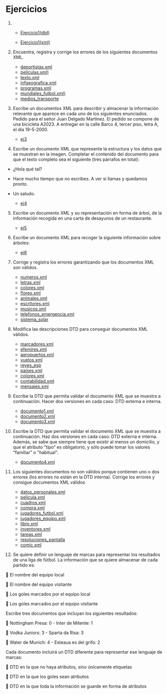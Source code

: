 # Ejercicios
1. - [Ejercicio1(dtd)](factura.dtd)

    - [Ejercicio1(xml)](factura.xml)
  


2. Encuentra, registra y corrige los errores de los siguientes documentos XML.
   -  [deportistas.xml](deportistas.xmll)
   - [peliculas.xml)](peliculas.xml)
   - [texto.xml](texto.xml)
   - [infgeografica.xml](infgeografica.xml)
   - [programas.xml](prgramas.xml)
   - [mundiales_futbol.xml)](mundiales_futbol.xml)
   - [medios_transporte](medios_transporte.xml)

3. Escribe un documentos XML para describir y almacenar la información relevante que aparece en cada uno de los siguientes enunciados.
Pedido para el señor Juan Delgado Martínez. El pedido se compone de una
bicicleta A2023. A entregar en la calle Barco 4, tercer piso, letra A, el día
19-5-2000.
   - [ej3](ej2.xml)

4. Escribe un documento XML que represente la estructura y los datos que se
muestran en la imagen. Completar el contenido del documento para que el texto completo sea el siguiente
(tres párrafos en total):
- ¿Hola qué tal?
- Hace mucho tiempo que no escribes. A ver si llamas y quedamos pronto.
- Un saludo.
  
  - [ej4](ej3.xml)
  
5. Escribe un documento XML y su representación en forma de árbol, de la
información recogida en una carta de desayunos de un restaurante.
   - [ej5](ej4.xml)

6. Escribe un documento XML para recoger la siguiente información sobre árboles: 
   - [ej6](ej5.xml)

7. Corrige y registra los errores garantizando que los documentos XML son válidos.
   - [numeros.xml](numeros.xml)
   - [letras.xml](letras.xml)
   - [colores.xml](colores.xml)
   - [flores.xml](flores.xml)
   - [animales.xml](animales.xml)
   - [escritores.xml](escritores.xml)
   - [musicos.xml](musicos.xml)
   - [telefonos_emergencia.xml](telefonos_emegercia.xml)
   - [sistema_solar](sistema_solar.xml)

8. Modifica las descripciones DTD para conseguir documentos XML válidos.
   - [marcadores.xml](marcadores.xml)
   - [efemires.xml](efemiredes.xml)
   - [aeropuertos.xml](aeropuertos.xml)
   - [vuelos.xml](vuelos.xml)
   - [reyes_esp](reyes_esp.xml)
   - [paises.xml](paises.xml)
   - [colores.xml](colores2.xml)
   - [contabilidad.xml](contabilidad.xml)
   - [mensajes.xml](mensajes.xml)

9. Escribe la DTD que permita validar el documento XML que se muestra a continuación. Hacer dos versiones en cada caso: DTD externa e interna.
    
   - [documento1.xml](documento1.xml)
   - [documento2.xml](documento2.xml)
   - [documento3.xml](documento3.xml)
  
10. Escribe la DTD que permita validar el documento XML que se muestra a continuación. Haz dos versiones en cada caso: DTD externa e interna. Además, se
sabe que siempre tiene que existir al menos un domicilio, y que el atributo "tipo” es obligatorio, y sólo puede tomar los valores "familiar” o "habitual”.

      - [documento4.xml](documento4.xml)
  
11.  Los siguientes documentos no son válidos porque contienen uno o dos errores (los errores no están en la DTD interna). Corrige los errores y consigue documentos XML válidos 

       - [datos_personales.xml](datos_personales.xml)
       - [pelicula.xml](pelicula.xml)
       - [cuadros.xml](cuadros.xml)
       - [compra.xml](compra.xml)
       - [jugadores_futbol.xml](jugadores_futbol.xml)
       - [jugadores_equipo.xml](jugadores_equipo.xml)
       - [libro.xml](libro.xml)
       - [inventores.xml](inventores.xml)
       - [tareas.xml](tareas.xml)
       - [resoluciones_pantalla](resoluciones_pantalla.xml)
       - [comic.xml](comic.xml)

12. Se quiere definir un lenguaje de marcas para representar los resultados de una liga de fútbol. La información que se quiere almacenar de cada partido es:
    
 El nombre del equipo local

 El nombre del equipo visitante

 Los goles marcados por el equipo local

 Los goles marcados por el equipo visitante

Escribe tres documentos que incluyan los siguientes resultados:

 Nottingham Presa: 0 - Inter de Mitente: 1

 Vodka Juniors: 3 - Sparta da Risa: 3

 Water de Munich: 4 - Esteaua es del grifo: 2

Cada documento incluirá un DTD diferente para representar ese lenguaje de
marcas:

 DTD en la que no haya atributos, sino únicamente etiquetas

 DTD en la que los goles sean atributos

 DTD en la que toda la información se guarde en forma de atributos
